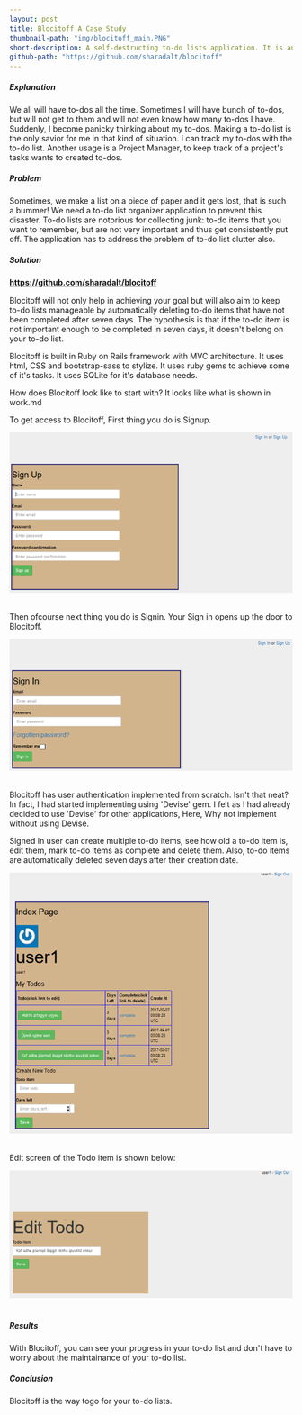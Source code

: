 ```yaml
---
layout: post
title: Blocitoff A Case Study
thumbnail-path: "img/blocitoff_main.PNG"
short-description: A self-destructing to-do lists application. It is an Utility Application in Ruby on Rails with Rake Automation
github-path: "https://github.com/sharadalt/blocitoff"
---
```


##### Explanation
We all will have to-dos all the time. Sometimes I will have bunch of to-dos, but will not get to them and will not even know how many to-dos I have. Suddenly, I become panicky thinking about my to-dos. Making a to-do list is the only savior for me in that kind of situation. I can track my to-dos with the to-do list. Another usage is a  Project Manager, to keep track of a project's tasks wants to created to-dos.

##### Problem
Sometimes, we make a list on a piece of paper and it gets lost, that is such a bummer! 
We need a to-do list organizer application to prevent this disaster. To-do lists are notorious for collecting junk: to-do items that you want to remember, but are not very important and thus get consistently put off. The application has to address the problem of to-do list clutter also.

##### Solution

<a href="https://github.com/sharadalt/blocitoff" style="font-family:Times New Roman;"><strong>https://github.com/sharadalt/blocitoff</strong></a>

Blocitoff will not only help in achieving your goal but will also aim to keep to-do lists manageable by automatically deleting to-do items that have not been completed after seven days. The hypothesis is that if the to-do item is not important enough to be completed in seven days, it doesn't belong on your to-do list.

Blocitoff is built in Ruby on Rails framework with MVC architecture. It uses html, CSS and bootstrap-sass to stylize. It uses ruby gems to achieve some of it's tasks. It uses SQLite for it's database needs.

How does Blocitoff look like to start with? It looks like what is shown in work.md

To get access to Blocitoff, First thing you do is Signup.

<div class="boxed" style="width: 100%;margin-left: auto; margin-right: auto; text-align: left;">
    <img src="/img/blocitoff_signup.PNG"/>
</div>
<br />

Then ofcourse next thing you do is Signin. Your Sign in opens up the door to Blocitoff. 

<div class="boxed" style="width: 100%;margin-left: auto; margin-right: auto; text-align: left;">
    <img src="/img/blocitoff_signin.PNG"/>
</div>
<br />

Blocitoff has user authentication implemented from scratch. Isn't that neat? In fact, I had started implementing using 'Devise' gem. I felt as I had already decided to use 'Devise' for other applications, Here, Why not implement without using Devise. 

Signed In user can create multiple to-do items, see how old a to-do item is, edit them, mark to-do items as complete and delete them. Also, to-do items are automatically deleted seven days after their creation date.

<div class="boxed" style="width: 100%;margin-left: auto; margin-right: auto; text-align: left;">
    <img src="/img/blocitoff_index.PNG"/>
</div>
<br />

Edit screen of the Todo item is shown below:

<div class="boxed" style="width: 100%;margin-left: auto; margin-right: auto; text-align: left;">
    <img src="/img/blocitoff_edit_todo.PNG"/>
</div>
<br />


##### Results
With Blocitoff, you can see your progress in your to-do list and don't have to worry about the maintainance of your to-do list.

##### Conclusion
Blocitoff is the way togo for your to-do lists.


